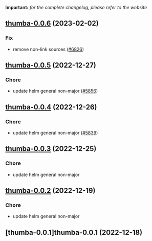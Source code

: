 **Important:**
*for the complete changelog, please refer to the website*




## [thumba-0.0.6](https://github.com/truecharts/charts/compare/thumba-0.0.5...thumba-0.0.6) (2023-02-02)

### Fix

- remove non-link sources ([#6826](https://github.com/truecharts/charts/issues/6826))
  
  


## [thumba-0.0.5](https://github.com/truecharts/charts/compare/thumba-0.0.4...thumba-0.0.5) (2022-12-27)

### Chore

- update helm general non-major ([#5856](https://github.com/truecharts/charts/issues/5856))
  
  


## [thumba-0.0.4](https://github.com/truecharts/charts/compare/thumba-0.0.3...thumba-0.0.4) (2022-12-26)

### Chore

- update helm general non-major ([#5839](https://github.com/truecharts/charts/issues/5839))
  
  


## [thumba-0.0.3](https://github.com/truecharts/charts/compare/thumba-0.0.2...thumba-0.0.3) (2022-12-25)

### Chore

- update helm general non-major
  
  


## [thumba-0.0.2](https://github.com/truecharts/charts/compare/thumba-0.0.1...thumba-0.0.2) (2022-12-19)

### Chore

- update helm general non-major
  
  


## [thumba-0.0.1]thumba-0.0.1 (2022-12-18)


